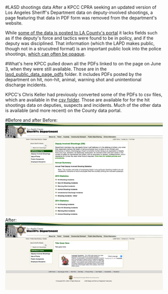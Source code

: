 #LASD shootings data
After a KPCC CPRA seeking an updated version of Los Angeles Sheriff's Department data on deputy-involved shootings, a page featuring that data in PDF form was removed from the department's website.

While [some of the data is posted to LA County's portal](https://data.lacounty.gov/Criminal/Deputy-Details-Hit-Shooting-Incidents-and-Non-Hit-/7jc3-gsk7) it lacks fields such as if the deputy's force and tactics were found to be in policy, and if the deputy was disciplined. That information (which the LAPD makes public, though not in a strucutred format) is an important public look into the police shootings, [which can often be opaque](http://projects.scpr.org/officer-involved/stories/the-black-box/).

#What's here
KPCC pulled down all the PDFs linked to on the page on June 3, when they were still available. Those are in the [lasd_public_data_page_pdfs](../lasd_public_data_page_pdfs) folder. It includes PDFs posted by the department on hit, non-hit, animal, warning shot and unintentional discharge incidents.

KPCC's Chris Keller had previously converted some of the PDFs to csv files, which are available in the [csv folder](../csv/). Those are available for for the hit shootings data on deputies, suspects and incidents. Much of the other data is available (and more recent) on the County data portal.

#Before and after
Before:
![](lasd_before.png)
After:
![](lasd_after.png) 

